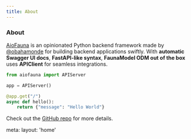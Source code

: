 ```yaml
---
title: About
---
```


<div class="text-center">
  <h3>About</h3>
</div>

[AioFauna](https://github.com/antfu/aiofauna) is an opinionated Python backend framework made by [@obahamonde](https://github.com/aiofauna) for building backend applications swiftly. With **automatic Swagger UI docs**, **FastAPI-like syntax**, **FaunaModel ODM out of the box** uses **APIClient** for seamless integrations.

```python
from aiofauna import APIServer

app = APIServer()

@app.get("/")
async def hello():
    return {"message": "Hello World"}
```

Check out the [GitHub repo](https://github.com/obahamonde/aiofauna) for more details.

<route lang="yaml">
  meta:
    layout: 'home'
</route>
